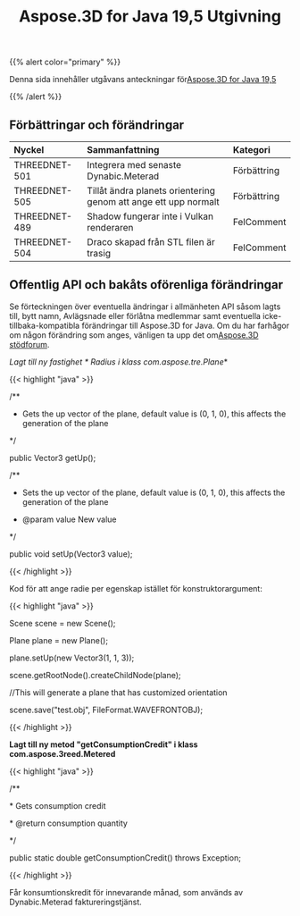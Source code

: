 ﻿---
title: Aspose.3D for Java 19,5 Utgivning
type: docs
weight: 80
url: /sv/java/aspose-3d-for-java-19-5-release-notes/
---
{{% alert color="primary" %}} 

Denna sida innehåller utgåvans anteckningar för[Aspose.3D for Java 19,5](https://repository.aspose.com/webapp/#/artifacts/browse/tree/General/repo/com/aspose/aspose-3d/19.5)

{{% /alert %}} 
## **Förbättringar och förändringar**

|**Nyckel**|**Sammanfattning**|**Kategori**|
|:- |:- |:- |
|THREEDNET-501|Integrera med senaste Dynabic.Meterad|Förbättring|
|THREEDNET-505|Tillåt ändra planets orientering genom att ange ett upp normalt|Förbättring|
|THREEDNET-489|Shadow fungerar inte i Vulkan renderaren|FelComment|
|THREEDNET-504|Draco skapad från STL filen är trasig|FelComment|

## **Offentlig API och bakåts oförenliga förändringar**
Se förteckningen över eventuella ändringar i allmänheten API såsom lagts till, bytt namn, Avlägsnade eller förlåtna medlemmar samt eventuella icke-tillbaka-kompatibla förändringar till Aspose.3D for Java. Om du har farhågor om någon förändring som anges, vänligen ta upp det om[Aspose.3D stödforum](https://forum.aspose.com/c/3d).

**Lagt till ny fastighet * Radius* i klass com.aspose.tre.Plane**

{{< highlight "java" >}}

 /**

 * Gets the up vector of the plane, default value is (0, 1, 0), this affects the generation of the plane

 */

public Vector3 getUp();

/**

 * Sets the up vector of the plane, default value is (0, 1, 0), this affects the generation of the plane

 * @param value New value

 */

public void setUp(Vector3 value);

{{< /highlight >}}

Kod för att ange radie per egenskap istället för konstruktorargument:

{{< highlight "java" >}}

 Scene scene = new Scene();

Plane plane = new Plane();

plane.setUp(new Vector3(1, 1, 3));

scene.getRootNode().createChildNode(plane);

//This will generate a plane that has customized orientation

scene.save("test.obj", FileFormat.WAVEFRONTOBJ);

{{< /highlight >}}

**Lagt till ny metod "getConsumptionCredit" i klass com.aspose.3reed.Metered**

{{< highlight "java" >}}

 /**

\* Gets consumption credit

\* @return consumption quantity

*/

public static double getConsumptionCredit() throws Exception;

{{< /highlight >}}

Får konsumtionskredit för innevarande månad, som används av Dynabic.Meterad faktureringstjänst.
